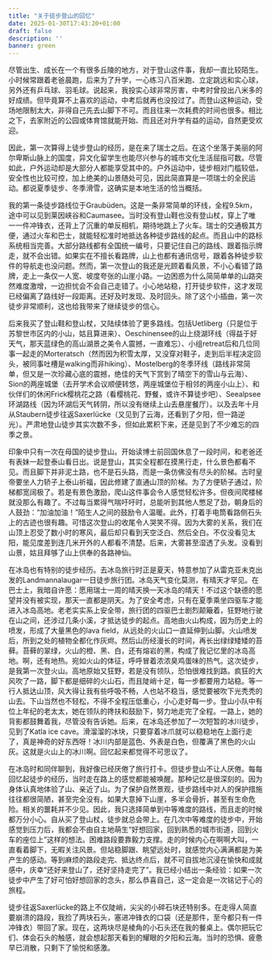 ```yaml
---
title: "关于徒步登山的回忆"
date: 2025-01-30T17:43:20+01:00
draft: false
description: ''
banner: green
---
```

尽管出生、成长在一个有很多丘陵的地方，对于登山这件事，我却一直比较陌生。小时候常跟着老爸晨跑，后来为了升学，一心练习八百米跑、立定跳远和实心球，另外还有乒乓球、羽毛球。说起来，我投实心球非常厉害，中考时曾投出八米多的好成绩。但毕竟算不上喜欢的运动，中考后就再也没投过了。而登山这种运动，受场地限制太大，非得自己先去山脚下不可。而且往来一次耗费的时间也很多。相比之下，去家附近的公园或体育馆就能开始、而且还对升学有益的运动，自然更受欢迎。

因此，第一次算得上徒步登山的经历，是在来了瑞士之后。在这个坐落于美丽的阿尔卑斯山脉上的国度，异文化留学生也能尽兴参与的城市文化生活屈指可数。尽管如此，户外运动却是大部分人都能享受其中的。户外运动中，徒步相对门槛较低，安全性也比较可控，加上绝美的山景随处可见，因此简直算是一项瑞士的全民运动。都说夏季徒步、冬季滑雪，这确实是本地生活的恰当概括。

我的第一条徒步路线位于Graubüden。这是一条非常简单的环线，全程9.5km，途中可以见到莱因峡谷和Caumasee。当时没有登山鞋也没有登山杖，穿上了唯一一件冲锋衣，还背上了沉重的单反相机，期待地跳上了火车。瑞士的交通极其方便，通过火车和巴士，就能轻松准时地抵达各种徒步路线的起点。而且山中的路标系统相当完善。大部分路线都有全国统一编号，只要记住自己的路线、跟着指示牌走，就不会出错。如果实在不擅长看路牌，山上也都有通讯信号，跟着各种徒步软件的导航走也没问题。然而，第一次登山的我还是光顾着看风景，不小心看错了路牌，走上一条仅一人宽、坡度夸张的山崖小路。一边困惑为什么简简单单的山路突然难度激增，一边担忧会不会自己走错了。小心地站稳，打开徒步软件，这才发现已经偏离了路线好一段距离。还好及时发现、及时回头。除了这个小插曲，第一次徒步非常顺利，这也给我带来了继续徒步的信心。

后来我买了登山鞋和登山杖，又陆续体验了更多路线。包括Uetliberg（只是位于苏黎世市区内的小山，姑且算进来）、Oeschinensee的山上绕湖环线（得益于好天气，那天蓝绿色的高山湖景之美令人震撼，一直难忘）、小组retreat后和几位同事一起走的Morteratsch（然而因为积雪太厚，又没穿对鞋子，走到后半程决定回头，被同事吐槽是walking而非hiking）、Mostelberg的冬季环线（路线非常简单，但又是一次珍藏心底的震撼，绝佳的天气下赏到了晴空下的雪山与云海）、Sion的两座城堡（去开学术会议顺便转悠，两座城堡位于相邻的两座小山上）、和伙伴们的休闲Frick樱桃花之路（看樱桃花、野餐，或许不算徒步吧）、Seealpsee环湖路线（因为环湖后天气转阴，所以没有继续上山去悬崖餐厅）。以及去年十月从Staubern徒步往返Saxerlücke（又见到了云海，还看到了夕阳，但一路逆光）。严肃地登山徒步其实次数不多，但如此累积下来，还是见到了不少难忘的四季之景。

印象中只有一次在母国的徒步登山。开始读博士前回国休息了一段时间，和老爸还有表妹一起登泰山看日出。说是登山，其实全程都在摸黑行走，什么景色都看不见。而且脚下并非泥土路，也不是石头路，而是一条仿佛没有尽头的阶梯。古时皇帝要坐人力轿子上泰山祈福，因此修建了直通山顶的阶梯。为了方便轿子通过，阶梯都宽阔极了。若是有景色激励，爬山这件事会令人感觉轻松许多。但夜间爬楼梯就没那么有趣了。不过每当累得气喘吁吁时，总能听到其他人憋足了劲，朝身后的人鼓劲：“加油加油！”陌生人之间的鼓励令人温暖。此外，打着手电筒看路侧石头上的古迹也很有趣。可惜这次登山的收尾令人哭笑不得。因为大雾的关系，我们在山顶上忍受了数小时的寒风，最后却只看到天空泛白、然后全白。不仅没看见太阳，能见度差到连几米开外的人都看不清楚。后来，大雾甚至湿透了头发。没看到山景，姑且拜够了山上供奉的各路神仙。
 
在冰岛也有特别的徒步经历。去冰岛旅行时正是夏天，特意参加了从雷克亚未克出发的Landmannalaugar一日徒步旅行团。冰岛天气变化莫测，有晴天才罕见。在巴士上，我暗自许愿：愿用瑞士一周的晴天换一天冰岛的晴天！不过这个缺德的愿望并没有被实现，那天一直都是阴天。为了安全考虑，只有在夏季乘坐四驱车才能进入冰岛高地。老老实实系上安全带，旅行团的四驱巴士剧烈颠簸着，狂野地行驶在山之间，还涉过几条小溪，才抵达徒步的起点。高地由火山构成，因为历史上的喷发，形成了大量黑色的lava field，从远处的火山口一直延伸到山脚。火山喷发后，所到之处的植物全都化作灰烬。然后山历经漫长的时间，再长出绿绿矮矮的苔藓。苔藓的翠绿，火山的橙、黑、白，还有熔岩的黑，构成了我记忆里的冰岛高地。啊，还有地热。宛如火山的体征，呼呼冒着浓浓臭鸡蛋味的热气。这次徒步，是我第一次登火山。高地原始又狂野，若是没有领队，恐怕很难找到路。疯狂的大风吹了一路，脚下都是细碎的火山石，而且陡峭十足，每一步都要用力站稳。等一行人抵达山顶，风大得让我有些呼吸不畅，人也站不稳当，感觉要被吹下光秃秃的山去。下山当然也不轻松，不得不全程压低重心，小心走好每一步。登山小队中有位上年纪的老太太，她在领队的搀扶和鼓励下，努力地走完了全程。一路上，她的背影都鼓舞着我，尽管没有告诉她。后来，在冰岛还参加了一次短暂的冰川徒步，见到了Katla ice cave。滑溜溜的冰块，只要穿着冰爪就可以稳稳地在上面行走了，真是神奇的好东西呀！冰川内部是蓝色、外表是白色，但覆满了黑色的火山灰。这就是火山上的冰川啊。回忆起来都觉得不可思议了。

在冰岛时和同伴聊到，我好像已经厌倦了旅行打卡。但徒步登山不让人厌倦。每每回忆起徒步的经历，当时走在路上的感觉都能被唤醒。那种记忆是很深刻的。因为身体认真地体验了山、亲近了山。为了保护自然景观，徒步路线中对人的保护措施往往都很简陋，甚至完全没有。如果大意掉下山崖，多半会骨折，甚至有生命危险。相关的噩耗并不少见。因此，我只选择简单到中等难度的路线，而且走的时候都万分小心。自从买了登山杖，徒步就总会带上。在几次中等难度的徒步中，开始感觉到压力后，我都会不由自主地萌生“好想回家，回到熟悉的城市街道，回到火车的座位上”这样的想法。困难路段要靠毅力支撑。走的时候内心在啊啊大叫，一直看着脚下，无暇关注风景。但站稳脚跟、眺望远处时，就感觉内心满满都是为美产生的感动。等到麻烦的路段走完、抵达终点后，就不可自拔地沉浸在愉快和成就感中，庆幸“还好来登山了，还好坚持走完了”。我已经小结出一条经验：如果一次徒步中产生了好可怕好想回家的念头，那么恭喜自己，这一定会是一次铭记于心的旅程。

徒步往返Saxerlücke的路上不仅陡峭，尖尖的小碎石块还特别多。在走得人简直要崩溃的路段，我捡了两块石头，塞进冲锋衣的口袋（还是那件，至今都只有一件冲锋衣）带回了家。现在，这两块尽是棱角的小石头还在我的餐桌上。偶尔把玩它们、体会石头的触感，就会想起那天看到的耀眼的夕阳和云海。当时的恐惧、疲惫早已消散，只剩下了愉悦和感激。